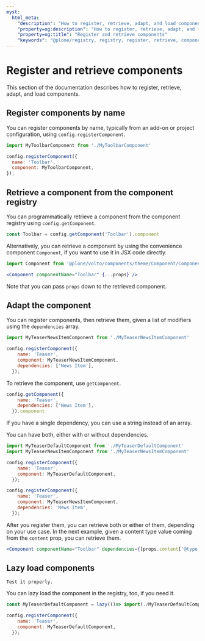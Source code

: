 ```yaml
---
myst:
  html_meta:
    "description": "How to register, retrieve, adapt, and load components in @plone/registry"
    "property=og:description": "How to register, retrieve, adapt, and load components in @plone/registry"
    "property=og:title": "Register and retrieve components"
    "keywords": "@plone/registry, registry, register, retrieve, components"
---
```


# Register and retrieve components

This section of the documentation describes how to register, retrieve, adapt, and load components.


## Register components by name

You can register components by name, typically from an add-on or project configuration, using `config.registerComponent`.

```js
import MyToolbarComponent from './MyToolbarComponent'

config.registerComponent({
  name: 'Toolbar',
  component: MyToolbarComponent,
});
```


## Retrieve a component from the component registry

You can programmatically retrieve a component from the component registry using `config.getComponent`.

```js
const Toolbar = config.getComponent('Toolbar').component
```

Alternatively, you can retrieve a component by using the convenience component `Component`, if you want to use it in JSX code directly.

```jsx
import Component from '@plone/volto/components/theme/Component/Component';

<Component componentName="Toolbar" {...props} />
```

Note that you can pass `props` down to the retrieved component.


## Adapt the component

You can register components, then retrieve them, given a list of modifiers using the `dependencies` array.

```js
import MyTeaserNewsItemComponent from './MyTeaserNewsItemComponent'

config.registerComponent({
    name: 'Teaser',
    component: MyTeaserNewsItemComponent,
    dependencies: ['News Item'],
  });
```

To retrieve the component, use `getComponent`.

```js
config.getComponent({
    name: 'Teaser',
    dependencies: ['News Item'],
  }).component
```

If you have a single dependency, you can use a string instead of an array.

You can have both, either with or without dependencies.

```js
import MyTeaserDefaultComponent from './MyTeaserDefaultComponent'
import MyTeaserNewsItemComponent from './MyTeaserNewsItemComponent'

config.registerComponent({
    name: 'Teaser',
    component: MyTeaserDefaultComponent,
  });

config.registerComponent({
    name: 'Teaser',
    component: MyTeaserNewsItemComponent,
    dependencies: 'News Item',
  });
```

After you register them, you can retrieve both or either of them, depending on your use case.
In the next example, given a content type value coming from the `content` prop, you can retrieve them.

```jsx
<Component componentName="Toolbar" dependencies={[props.content['@type']]} {...props} />
```


## Lazy load components

```{todo}
Test it properly.
```

You can lazy load the component in the registry, too, if you need it.

```js
const MyTeaserDefaultComponent = lazy(()=> import(./MyTeaserDefaultComponent))

config.registerComponent({
    name: 'Teaser',
    component: MyTeaserDefaultComponent,
  });
```
